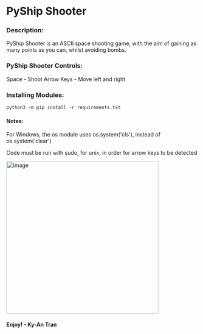 # PyShip Shooter
### Description:
PyShip Shooter is an ASCII space shooting game, with the aim of gaining as many points as you can, whilst avoiding bombs.
### PyShip Shooter Controls:
Space - Shoot
Arrow Keys - Move left and right
### Installing Modules:
    python3 -m pip install -r requirements.txt
#### Notes: 
For Windows, the os module uses os.system('cls'), instead of os.system('clear')

Code must be run with sudo, for unix, in order for arrow keys to be detected

<img width="400" alt="image" src="https://user-images.githubusercontent.com/87473241/200122206-ca3a1248-57b6-4861-8c92-e456ee7b2f0c.png">

#### Enjoy! - Ky-An Tran
